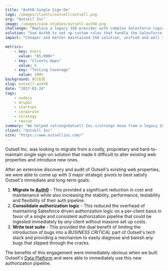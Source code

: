 ```yaml
---
title: "Auth0 Single Sign-On"
logo: /images/clients/outsell/outsell.png
org: "Outsell Inc"
image: /images/case-studies/outsell-auth0.png
challenge: "Replace a legacy SSO provider with complex Salesforce logic spread over multiple client websites."
solution: "Use Auth0 to set up custom rules that handle the Salesforce logic in a single place for all clients."
impact: "Cheaper and better maintained SSO solution, unified and well tested auth logic that is shared across clients old and new."

metrics:
    - key: Users
      value: "65,000+"
    - key: "Clients Apps"
      value: 5
    - key: "Testing Coverage"
      value: 100%
background: 8CC63E
slug: outsell-auth0
date: "2017-03-24"
tags:
    - nodejs
    - drupal
    - startups
    - corporate
    - strategy
    - rescue
summary: "We helped <strong>Outsell Inc.</strong> move from a legacy SSO provider to Auth0 while reducing the complexity of their authentication logic and providing a tight Salesforce integration."
client: "Outsell Inc"
site: "https://www.outsellinc.com/"
---
```


Outsell Inc. was looking to migrate from a costly, proprietary and hard-to-maintain single sign-on solution that made it difficult to alter existing web properties and introduce new ones.

After an extensive discovery and audit of Outsell's existing web properties, we were able to come up with 3 major strategic pivots to best satisfy Outsell's immediate and long-term goals:

1. **Migrate to [Auth0](https://auth0.com/)** - This provided a significant reduction in cost and maintenance while also increasing the stability, performance, testability and flexibility of their auth pipeline.
2. **Consolidate authorization logic** - This reduced the overhead of maintaining Salesforce driven authorization logic on a per-client basis in favor of a single and consistent authorization pipeline that could be ingested immediately by *any* client without massive set up costs.
3. **Write test suite** - This provided the dual benefit of limiting the introduction of bugs into a *BUSINESS CRITICAL* part of Outsell's tech stack and providing a mechanism to easily diagnose and banish any bugs that slipped through the cracks.

The benefits of this engagement were immediately obvious when we built Outsell's [Data Platform](./work/outsell-osdata) and were able to immediately use this new authorization pipeline.
